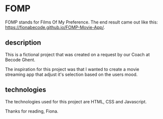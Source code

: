 

# FOMP

FOMP stands for Films Of My Preference. The end result came out like this: https://fionabecode.github.io/FOMP-Movie-App/. 

## description

This is a fictional project that was created on a request by our Coach at Becode Ghent.

The inspiration for this project was that I wanted to create a movie streaming app that adjust it's selection based on the users mood.

## technologies

The technologies used for this project are HTML, CSS and Javascript.


Thanks for reading, Fiona.

